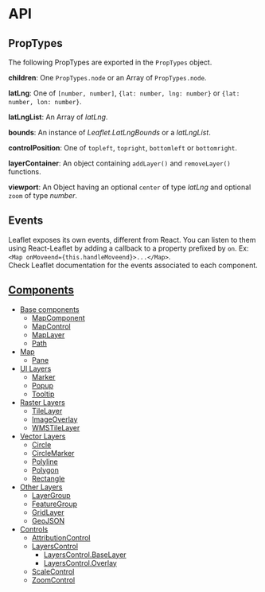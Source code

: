 # API

## PropTypes

The following PropTypes are exported in the `PropTypes` object.

**children**: One `PropTypes.node` or an Array of `PropTypes.node`.

**latLng**: One of `[number, number]`, `{lat: number, lng: number}` or `{lat: number, lon: number}`.

**latLngList**: An Array of *latLng*.

**bounds**: An instance of *Leaflet.LatLngBounds* or a *latLngList*.

**controlPosition**: One of `topleft`, `topright`, `bottomleft` or `bottomright`.

**layerContainer**: An object containing `addLayer()` and `removeLayer()` functions.

**viewport**: An Object having an optional `center` of type *latLng* and optional `zoom` of type *number*.

## Events

Leaflet exposes its own events, different from React. You can listen to them using React-Leaflet by adding a callback to a property prefixed by `on`. Ex: `<Map onMoveend={this.handleMoveend}>...</Map>`.  
Check Leaflet documentation for the events associated to each component.

## [Components](Components.md)

- [Base components](Components.md#base-components)
  - [MapComponent](Components.md#mapcomponent)
  - [MapControl](Components.md#mapcontrol)
  - [MapLayer](Components.md#maplayer)
  - [Path](Components.md#path)
- [Map](Components.md#map)
  - [Pane](Components.md#pane)
- [UI Layers](Components.md#ui-layers)
  - [Marker](Components.md#marker)
  - [Popup](Components.md#popup)
  - [Tooltip](Components.md#tooltip)
- [Raster Layers](Components.md#raster-layers)
  - [TileLayer](Components.md#tilelayer)
  - [ImageOverlay](Components.md#imageoverlay)
  - [WMSTileLayer](Components.md#wmstilelayer)
- [Vector Layers](Components.md#vector-layers)
  - [Circle](Components.md#circle)
  - [CircleMarker](Components.md#circlemarker)
  - [Polyline](Components.md#polyline)
  - [Polygon](Components.md#polygon)
  - [Rectangle](Components.md#rectangle)
- [Other Layers](Components.md#other-layers)
  - [LayerGroup](Components.md#layergroup)
  - [FeatureGroup](Components.md#featuregroup)
  - [GridLayer](Components.md#gridlayer)
  - [GeoJSON](Components.md#geojson)
- [Controls](Components.md#controls)
  - [AttributionControl](Components.md#attributioncontrol)
  - [LayersControl](Components.md#layerscontrol)
    - [LayersControl.BaseLayer](Components.md#layerscontrolbaselayer)
    - [LayersControl.Overlay](Components.md#layerscontroloverlay)
  - [ScaleControl](Components.md#scalecontrol)
  - [ZoomControl](Components.md#zoomcontrol)

